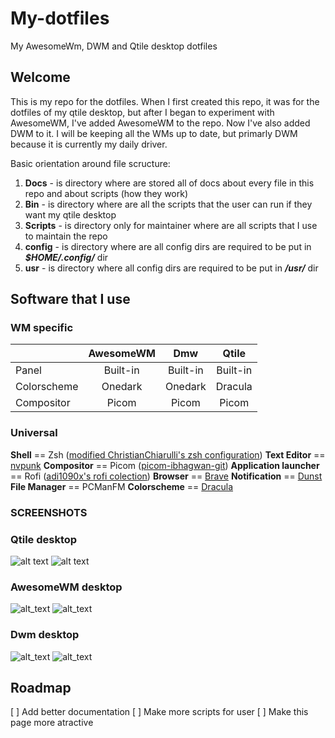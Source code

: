 # My-dotfiles

My AwesomeWm, DWM and Qtile desktop dotfiles

## Welcome

This is my repo for the dotfiles. When I first created this repo, it was for the
dotfiles of my qtile desktop, but after I began to experiment with AwesomeWM,
I've added AwesomeWM to the repo. Now I've also added DWM to it. I will be
keeping all the WMs up to date, but primarly DWM because it is currently my
daily driver.

Basic orientation around file scructure:

1. **Docs** - is directory where are stored all of docs about every file in this repo and about scripts (how they work)
2. **Bin** - is directory where are all the scripts that the user can run if they want my qtile desktop
3. **Scripts** - is directory only for maintainer where are all scripts that I use to maintain the repo
4. **config** - is directory where are all config dirs are required to be put in **_$HOME/.config/_** dir
5. **usr** - is directory where all config dirs are required to be put in **_/usr/_** dir

## Software that I use

### WM specific

|             | AwesomeWM | Dmw      | Qtile    |
|-------------|:---------:|:--------:|:--------:|
| Panel       | Built-in  | Built-in | Built-in |
| Colorscheme | Onedark   | Onedark  | Dracula  |
| Compositor  | Picom     | Picom    | Picom    |

### Universal

**Shell** == Zsh ([modified ChristianChiarulli's zsh configuration](https://github.com/ChristianChiarulli/Machfiles/tree/master/zsh))
**Text Editor** == [nvpunk](https://nvpunk.gabmus.org/)
**Compositor** == Picom ([picom-ibhagwan-git](https://github.com/ibhagwan/picom))
**Application launcher** == Rofi ([adi1090x's rofi colection](https://github.com/adi1090x/rofi))
**Browser** == [Brave](https://brave.com)
**Notification** == [Dunst](https://dunst-project.org/)
**File Manager** == PCManFM
**Colorscheme** == [Dracula](https://draculatheme.com)

### SCREENSHOTS

### Qtile desktop
![alt text](https://github.com/coevoe/My-dotfiles/blob/main/Screenshots/qtile1.png)
![alt text](https://github.com/coevoe/My-dotfiles/blob/main/Screenshots/qtile2.png)

### AwesomeWM desktop
![alt_text](https://github.com/coevoe/My-dotfiles/blob/main/Screenshots/awesome1.png)
![alt_text](https://github.com/coevoe/My-dotfiles/blob/main/Screenshots/awesome2.png)

### Dwm desktop
![alt_text](https://github.com/coevoe/My-dotfiles/blob/main/Screenshots/dwm1.png)
![alt_text](https://github.com/coevoe/My-dotfiles/blob/main/Screenshots/dwm2.png)

## Roadmap

   [ ] Add better documentation
   [ ] Make more scripts for user
   [ ] Make this page more atractive
